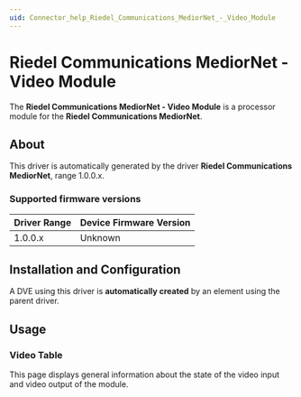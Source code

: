 ```yaml
---
uid: Connector_help_Riedel_Communications_MediorNet_-_Video_Module
---
```


# Riedel Communications MediorNet - Video Module

The **Riedel Communications MediorNet - Video Module** is a processor module for the **Riedel Communications MediorNet**.

## About

This driver is automatically generated by the driver **Riedel Communications MediorNet**, range 1.0.0.x.

### Supported firmware versions

| **Driver Range** | **Device Firmware Version** |
|------------------|-----------------------------|
| 1.0.0.x          | Unknown                     |

## Installation and Configuration

A DVE using this driver is **automatically created** by an element using the parent driver.

## Usage

### Video Table

This page displays general information about the state of the video input and video output of the module.
